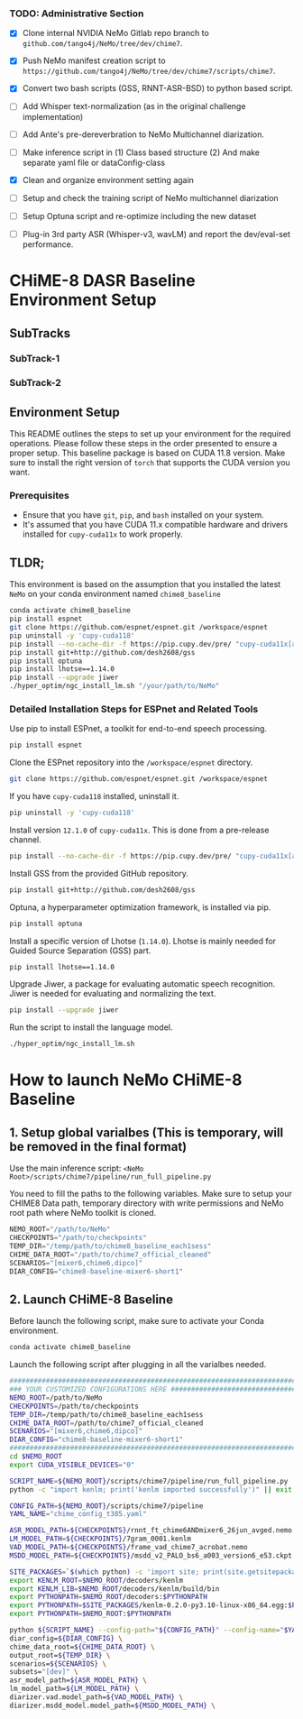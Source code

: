 
### TODO: Administrative Section

- [x] Clone internal NVIDIA NeMo Gitlab repo branch to `github.com/tango4j/NeMo/tree/dev/chime7`.  

- [x] Push NeMo manifest creation script to `https://github.com/tango4j/NeMo/tree/dev/chime7/scripts/chime7`.  

- [x] Convert two bash scripts (GSS, RNNT-ASR-BSD) to python based script.  

- [ ] Add Whisper text-normalization (as in the original challenge implementation)

- [ ] Add Ante's pre-dereverbration to NeMo Multichannel diarization.

- [ ] Make inference script in (1) Class based structure (2) And make separate yaml file or dataConfig-class

- [x] Clean and organize environment setting again 

- [ ] Setup and check the training script of NeMo multichannel diarization

- [ ] Setup Optuna script and re-optimize including the new dataset

- [ ] Plug-in 3rd party ASR (Whisper-v3, wavLM) and report the dev/eval-set performance.

# CHiME-8 DASR Baseline Environment Setup

## SubTracks

### SubTrack-1
### SubTrack-2


## Environment Setup

This README outlines the steps to set up your environment for the required operations. Please follow these steps in the order presented to ensure a proper setup.
This baseline package is based on CUDA 11.8 version. Make sure to install the right version of `torch` that supports the CUDA version you want.


### Prerequisites

- Ensure that you have `git`, `pip`, and `bash` installed on your system.
- It's assumed that you have CUDA 11.x compatible hardware and drivers installed for `cupy-cuda11x` to work properly.

## TLDR; 

This environment is based on the assumption that you installed the latest `NeMo` on your conda environment named `chime8_baseline`

```bash
conda activate chime8_baseline
pip install espnet
git clone https://github.com/espnet/espnet.git /workspace/espnet
pip uninstall -y 'cupy-cuda118'
pip install --no-cache-dir -f https://pip.cupy.dev/pre/ "cupy-cuda11x[all]==12.1.0"
pip install git+http://github.com/desh2608/gss
pip install optuna
pip install lhotse==1.14.0
pip install --upgrade jiwer
./hyper_optim/ngc_install_lm.sh "/your/path/to/NeMo"
```

### Detailed Installation Steps for ESPnet and Related Tools

Use pip to install ESPnet, a toolkit for end-to-end speech processing.

```bash
pip install espnet
```

Clone the ESPnet repository into the `/workspace/espnet` directory.

```bash
git clone https://github.com/espnet/espnet.git /workspace/espnet
```

If you have `cupy-cuda118` installed, uninstall it.

```bash
pip uninstall -y 'cupy-cuda118'
```

Install version `12.1.0` of `cupy-cuda11x`. This is done from a pre-release channel.

```bash
pip install --no-cache-dir -f https://pip.cupy.dev/pre/ "cupy-cuda11x[all]==12.1.0"
```

Install GSS from the provided GitHub repository.

```bash
pip install git+http://github.com/desh2608/gss
```

Optuna, a hyperparameter optimization framework, is installed via pip.

```bash
pip install optuna
```

Install a specific version of Lhotse (`1.14.0`).
Lhotse is mainly needed for Guided Source Separation (GSS) part.

```bash
pip install lhotse==1.14.0
```

Upgrade Jiwer, a package for evaluating automatic speech recognition.
Jiwer is needed for evaluating and normalizing the text.

```bash
pip install --upgrade jiwer
```

Run the script to install the language model.

```bash
./hyper_optim/ngc_install_lm.sh
```

# How to launch NeMo CHiME-8 Baseline


## 1. Setup global varialbes (This is temporary, will be removed in the final format)

Use the main inference script: `<NeMo Root>/scripts/chime7/pipeline/run_full_pipeline.py`

You need to fill the paths to the following variables.
Make sure to setup your CHIME8 Data path, temporary directory with write permissions and NeMo root path where NeMo toolkit is cloned.

```python
NEMO_ROOT="/path/to/NeMo"
CHECKPOINTS="/path/to/checkpoints"
TEMP_DIR="/temp/path/to/chime8_baseline_each1sess"
CHIME_DATA_ROOT="/path/to/chime7_official_cleaned"
SCENARIOS="[mixer6,chime6,dipco]"
DIAR_CONFIG="chime8-baseline-mixer6-short1"
```

## 2. Launch CHiME-8 Baseline 

Before launch the following script, make sure to activate your Conda environment.
```bash
conda activate chime8_baseline
```

Launch the following script after plugging in all the varialbes needed.

```bash
###########################################################################
### YOUR CUSTOMIZED CONFIGURATIONS HERE ###################################
NEMO_ROOT=/path/to/NeMo
CHECKPOINTS=/path/to/checkpoints
TEMP_DIR=/temp/path/to/chime8_baseline_each1sess
CHIME_DATA_ROOT=/path/to/chime7_official_cleaned
SCENARIOS="[mixer6,chime6,dipco]"
DIAR_CONFIG="chime8-baseline-mixer6-short1"
###########################################################################
cd $NEMO_ROOT
export CUDA_VISIBLE_DEVICES="0"

SCRIPT_NAME=${NEMO_ROOT}/scripts/chime7/pipeline/run_full_pipeline.py
python -c "import kenlm; print('kenlm imported successfully')" || exit 1

CONFIG_PATH=${NEMO_ROOT}/scripts/chime7/pipeline
YAML_NAME="chime_config_t385.yaml"

ASR_MODEL_PATH=${CHECKPOINTS}/rnnt_ft_chime6ANDmixer6_26jun_avged.nemo
LM_MODEL_PATH=${CHECKPOINTS}/7gram_0001.kenlm
VAD_MODEL_PATH=${CHECKPOINTS}/frame_vad_chime7_acrobat.nemo
MSDD_MODEL_PATH=${CHECKPOINTS}/msdd_v2_PALO_bs6_a003_version6_e53.ckpt 

SITE_PACKAGES=`$(which python) -c 'import site; print(site.getsitepackages()[0])'`
export KENLM_ROOT=$NEMO_ROOT/decoders/kenlm
export KENLM_LIB=$NEMO_ROOT/decoders/kenlm/build/bin
export PYTHONPATH=$NEMO_ROOT/decoders:$PYTHONPATH
export PYTHONPATH=$SITE_PACKAGES/kenlm-0.2.0-py3.10-linux-x86_64.egg:$PYTHONPATH
export PYTHONPATH=$NEMO_ROOT:$PYTHONPATH

python ${SCRIPT_NAME} --config-path="${CONFIG_PATH}" --config-name="$YAML_NAME" \
diar_config=${DIAR_CONFIG} \
chime_data_root=${CHIME_DATA_ROOT} \
output_root=${TEMP_DIR} \
scenarios=${SCENARIOS} \
subsets="[dev]" \
asr_model_path=${ASR_MODEL_PATH} \
lm_model_path=${LM_MODEL_PATH} \
diarizer.vad.model_path=${VAD_MODEL_PATH} \
diarizer.msdd_model.model_path=${MSDD_MODEL_PATH} \
```